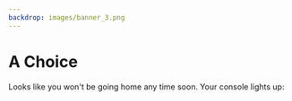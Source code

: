 ```yaml
---
backdrop: images/banner_3.png
---
```


# A Choice

Looks like you won't be going home any time soon. Your console lights up:

<Page url="/rocket/de/soho" instructions="" action="Press the red button" condition="none" />

<Page url="/rocket/de/rosetta" instructions="" action="Flip the blue switch" condition="none" />

<Page url="/rocket/de/magnet" instructions="" action="Pull the handle" condition="none" />

<Page url="/rocket/de/cluster" instructions="" action="Twist the gold knob" condition="none" />



